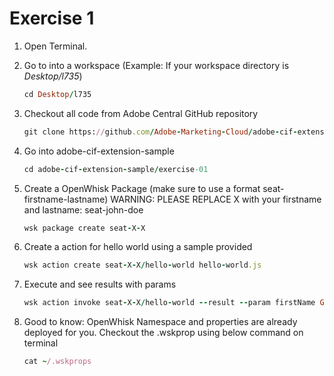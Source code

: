 Exercise 1 
===========

1. Open Terminal.

2. Go to into a workspace (Example: If your workspace directory is *Desktop/l735*) 
	```ruby	
	cd Desktop/l735
	```
3. Checkout all code from Adobe Central GitHub repository
	```ruby
	git clone https://github.com/Adobe-Marketing-Cloud/adobe-cif-extension-sample.git 
	```
4. Go into adobe-cif-extension-sample
	```ruby
	cd adobe-cif-extension-sample/exercise-01
	```
5. Create a OpenWhisk Package (make sure to use a format seat-firstname-lastname)
	WARNING: PLEASE REPLACE X with your firstname and lastname: seat-john-doe
	```ruby
	wsk package create seat-X-X
	```
6. Create a action for hello world using a sample provided 
	```ruby
	wsk action create seat-X-X/hello-world hello-world.js
	```
7. Execute and see results with params
	```ruby
	wsk action invoke seat-X-X/hello-world --result --param firstName Gary --param lastName Kirsten
	```
8. Good to know: OpenWhisk Namespace and properties are already deployed for you. Checkout the .wskprop using below command on terminal
	```ruby
	cat ~/.wskprops
	```
		
	
